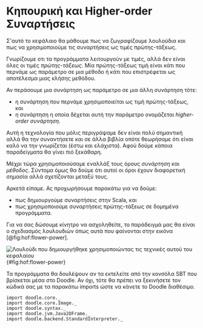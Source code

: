 # Κηπουρική και Higher-order Συναρτήσεις

Σ'αυτό το κεφάλαιο θα μάθουμε πως να ζωγραφίζουμε λουλούδια και πως να χρησιμοποιούμε τις συναρτήσεις ως τιμές πρώτης-τάξεως.

Γνωρίζουμε οτι τα προγράμματα λειτουργούν με τιμές, αλλά δεν είναι όλες οι τιμές *πρώτης-τάξεως*. Μία πρώτης-τάξεως τιμή είναι κάτι που περνάμε ως παράμετρο σε μια μέθοδο ή κάτι που επιστρέφεται ως αποτέλεσμα μιας κλήσης μεθόδου.

Αν περάσουμε μια συνάρτηση ως παράμετρο σε μια άλλη συνάρτηση τότε:

- η συνάρτηση που περνάμε χρησιμοποιείται ως τιμή πρώτης-τάξεως, και
- η συνάρτηση η οποία δέχεται αυτή την παράμετρο ονομάζεται *higher-order συνάρτηση*.

Αυτή η τεχνολογία που μόλις περιγράψαμε δεν είναι πολύ σημαντική αλλά θα την συναντήσετε και σε άλλα βιβλία οπότε θεωρήσαμε ότι είναι καλό να την γνωρίζεται (έστω και ελάχιστα).
Αφού δούμε κάποια παραδείγματα θα γίνει πιό ξεκάθαρη.

Μέχρι τώρα χρησιμοποιούσαμε εναλλάξ τους όρους *συνάρτηση* και *μέθοδος*.
Σύντομα όμως θα δούμε ότι αυτοί οι όροι έχουν διαφορετική σημασία αλλά σχετίζονται μεταξύ τους.

Αρκετά είπαμε. Ας προχωρήσουμε παρακάτω για να δούμε:

- πως δημιουργούμε συναρτήσεις στην Scala, και
- πως χρησιμοποιούμε συναρτήσεις πρώτης-τάξεως σε δομημένα προγράμματα.

Για να σας δώσουμε κίνητρο να ασχοληθείτε, το παράδειγμά μας θα είναι ο σχεδιασμός λουλουδιών όπως αυτά που φαίνονται στην εικόνα [@fig:hof:flower-power].

![Λουλούδι που δημιουργήθηκε χρησιμοποιώντας τις τεχνικές αυτού του κεφαλαίου](src/pages/hof/flower-power.pdf+svg){#fig:hof:flower-power}

<div class="callout callout-info">
Τα προγράμματα θα δουλέψουν αν τα εκτελείτε από την κονσόλα SBT που βρίσκεται μέσα στο Doodle. Αν όχι, τότε θα πρέπει να ξεκινήσετε τον κώδικά σας με τα παρακάτω imports ώστε να κάνετε το Doodle διαθέσιμο.

```tut:silent
import doodle.core._
import doodle.core.Image._
import doodle.syntax._
import doodle.jvm.Java2DFrame._
import doodle.backend.StandardInterpreter._
```
</div>

